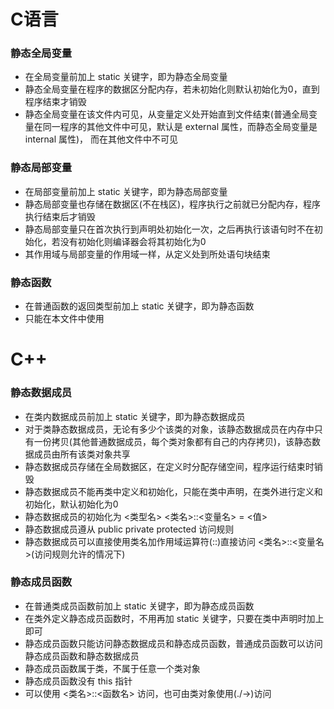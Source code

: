 # C语言
### 静态全局变量
+ 在全局变量前加上 static 关键字，即为静态全局变量
+ 静态全局变量在程序的数据区分配内存，若未初始化则默认初始化为0，直到程序结束才销毁
+ 静态全局变量在该文件内可见，从变量定义处开始直到文件结束(普通全局变量在同一程序的其他文件中可见，默认是 external 属性，而静态全局变量是 internal 属性)， 而在其他文件中不可见

### 静态局部变量
+ 在局部变量前加上 static 关键字，即为静态局部变量
+ 静态局部变量也存储在数据区(不在栈区)，程序执行之前就已分配内存，程序执行结束后才销毁
+ 静态局部变量只在首次执行到声明处初始化一次，之后再执行该语句时不在初始化，若没有初始化则编译器会将其初始化为0
+ 其作用域与局部变量的作用域一样，从定义处到所处语句块结束

### 静态函数
+ 在普通函数的返回类型前加上 static 关键字，即为静态函数
+ 只能在本文件中使用

# C++
### 静态数据成员
+ 在类内数据成员前加上 static 关键字，即为静态数据成员
+ 对于类静态数据成员，无论有多少个该类的对象，该静态数据成员在内存中只有一份拷贝(其他普通数据成员，每个类对象都有自己的内存拷贝)，该静态数据成员由所有该类对象共享
+ 静态数据成员存储在全局数据区，在定义时分配存储空间，程序运行结束时销毁
+ 静态数据成员不能再类中定义和初始化，只能在类中声明，在类外进行定义和初始化，默认初始化为0
+ 静态数据成员的初始化为 <类型名> <类名>::<变量名> = <值>
+ 静态数据成员遵从 public private protected 访问规则
+ 静态数据成员可以直接使用类名加作用域运算符(::)直接访问 <类名>::<变量名>(访问规则允许的情况下)

### 静态成员函数
+ 在普通类成员函数前加上 static 关键字，即为静态成员函数
+ 在类外定义静态成员函数时，不用再加 static 关键字，只要在类中声明时加上即可
+ 静态成员函数只能访问静态数据成员和静态成员函数，普通成员函数可以访问静态成员函数和静态数据成员
+ 静态成员函数属于类，不属于任意一个类对象
+ 静态成员函数没有 this 指针
+ 可以使用 <类名>::<函数名> 访问，也可由类对象使用(./->)访问